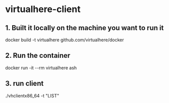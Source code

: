 # virtualhere-client

## 1. Built it locally on the machine you want to run it
docker build -t virtualhere github.com/virtualhere/docker


## 2. Run the container
docker run -it --rm virtualhere ash

## 3. run client
./vhclientx86_64 -t "LIST"

